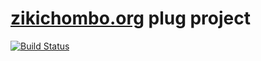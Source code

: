# [zikichombo.org](http://zikichombo.org) plug project

[![Build Status](https://travis-ci.com/zikichombo/plug.svg?branch=master)](https://travis-ci.com/zikichombo/plug)
